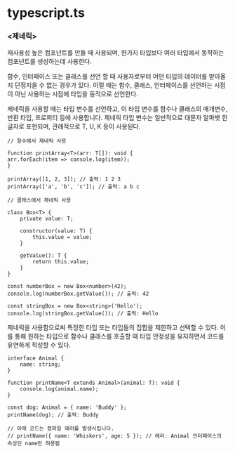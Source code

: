 # typescript.ts



### <제네릭>
재사용성 높은 컴포넌트를 만들 때 사용되며, 한가지 타입보다 여러 타입에서 동작하는 컴포넌트를 생성하는데 사용한다.

함수, 인터페이스 또는 클래스를 선언 할 때 사용자로부터 어떤 타입의 데이터를 받아올지 단정지을 수 없는 경우가 있다. 이럴 때는 함수, 클래스, 인터페이스를 선언하는 시점이 아닌 사용하는 시점에 타입을 동적으로 선언한다.

제네릭을 사용할 때는 타입 변수를 선언하고, 이 타입 변수를 함수나 클래스의 매개변수, 반환 타입, 프로퍼티 등에 사용합니다. 제네릭 타입 변수는 일반적으로 대문자 알파벳 한 글자로 표현되며, 관례적으로 T, U, K 등이 사용된다.
    
    // 함수에서 제네릭 사용

    function printArray<T>(arr: T[]): void {
    arr.forEach(item => console.log(item));
    }

    printArray([1, 2, 3]); // 출력: 1 2 3
    printArray(['a', 'b', 'c']); // 출력: a b c
    
    // 클래스에서 제네릭 사용
    
    class Box<T> {
        private value: T;

        constructor(value: T) {
            this.value = value;
        }
    
        getValue(): T {
            return this.value;
        }
    }

    const numberBox = new Box<number>(42);
    console.log(numberBox.getValue()); // 출력: 42
    
    const stringBox = new Box<string>('Hello');
    console.log(stringBox.getValue()); // 출력: Hello

제네릭을 사용함으로써 특정한 타입 또는 타입들의 집합을 제한하고 선택할 수 있다. 이를 통해 원하는 타입으로 함수나 클래스를 호출할 때 타입 안정성을 유지하면서 코드를 유연하게 작성할 수 있다.
```
interface Animal {
    name: string;
}

function printName<T extends Animal>(animal: T): void {
    console.log(animal.name);
}

const dog: Animal = { name: 'Buddy' };
printName(dog); // 출력: Buddy

// 아래 코드는 컴파일 에러를 발생시킵니다.
// printName({ name: 'Whiskers', age: 5 }); // 에러: Animal 인터페이스의 속성인 name만 허용됨
```
